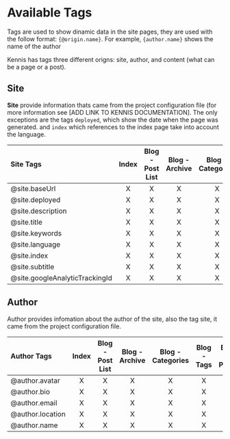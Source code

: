 # Available Tags

Tags are used to show dinamic data in the site pages, they are used with the follow format: `{@origin.name}`. For example, `{author.name}` shows the name of the author 


Kennis has tags three different origns: site, author, and content (what can be a page or a post).

## Site

**Site** provide information thats came from the project configuration file (for more information see [ADD LINK TO KENNIS DOCUMENTATION]. The only exceptions are the tags `deployed`, which show the date when the page was generated. and `index` which references to the index page take into account the language.  

| Site Tags        | Index |Blog - Post List|Blog - Archive| Blog - Categories|Blog - Tags|Blog - Posts|
|:-----------------|:-----:|:--------------:|:------------:|:----------------:|:---------:|:----------:|
| @site.baseUrl    |X      |X               |X             |X                 |X          |X           |
| @site.deployed   |X      |X               |X             |X                 |X          |X           |
| @site.description|X      |X               |X             |X                 |X          |            
| @site.title      |X      |X               |X             |X                 |X          |            |
| @site.keywords   |X      |X               |X             |X                 |X          |            |
| @site.language   |X      |X               |X             |X                 |X          |X           |
| @site.index      |X      |X               |X             |X                 |X          |X           |
| @site.subtitle   |X      |X               |X             |X                 |X          |            |
| @site.googleAnalyticTrackingId|X      |X               |X             |X                 |X          |X           |


## Author

Author provides infomation about the author of the site, also the tag site, it came from the project configuration file.

| Author Tags      | Index |Blog - Post List|Blog - Archive| Blog - Categories|Blog - Tags|Blog - Posts|
|:-----------------|:-----:|:--------------:|:------------:|:----------------:|:---------:|:----------:|
| @author.avatar   |X      |X               |X             |X                 |X          |X           |
| @author.bio      |X      |X               |X             |X                 |X          |X           |
| @author.email    |X      |X               |X             |X                 |X          |X           |
| @author.location |X      |X               |X             |X                 |X          |X           |
| @author.name     |X      |X               |X             |X                 |X          |X           |
